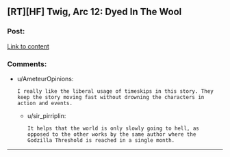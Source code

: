 ## [RT][HF] Twig, Arc 12: Dyed In The Wool

### Post:

[Link to content](https://twigserial.wordpress.com/2016/07/07/dyed-in-the-wool-12-1/)

### Comments:

- u/AmeteurOpinions:
  ```
  I really like the liberal usage of timeskips in this story. They keep the story moving fast without drowning the characters in action and events.
  ```

  - u/sir_pirriplin:
    ```
    It helps that the world is only slowly going to hell, as opposed to the other works by the same author where the Godzilla Threshold is reached in a single month.
    ```

---

